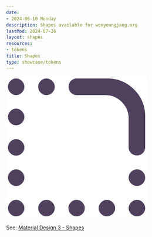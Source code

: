 ```yaml
---
date:
- 2024-06-10 Monday
description: Shapes available for wonyoungjang.org
lastMod: 2024-07-26
layout: shapes
resources:
- tokens
title: Shapes
type: showcase/tokens
---
```

![tokens-shapes.webp](/assets/tokens-shapes_1722025292659_0.webp)

See: [Material Design 3 - Shapes](https://m3.material.io/styles/shape/overview)
